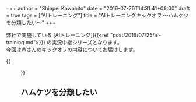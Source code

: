 +++
author = "Shinpei Kawahito"
date = "2016-07-26T14:31:41+09:00"
draft = true
tags = ["AIトレーニング"]
title = "AIトレーニングキックオフ 〜ハムケツを分類したい〜"
+++

弊社で実施している [AIトレーニング]({{<ref "post/2016/07/25/ai-training.md">}}) の実況中継シリーズとなります。  
今回はWさんのキックオフの内容についてお届けします。

{{<figure src="/images/2016/07/26/ai-training-kick-off/hamuketu.jpg" caption="http://hamuketu.blog.jp/archives/51191945.html">}}

## ハムケツを分類したい
